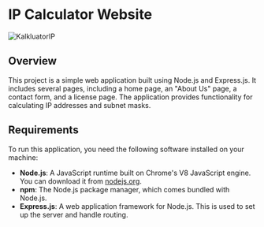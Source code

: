 # IP Calculator Website

![KalkluatorIP](https://github.com/user-attachments/assets/7b31345d-63c6-4982-b9aa-c803ec88ea1d)


## Overview

This project is a simple web application built using Node.js and Express.js. It includes several pages, including a home page, an "About Us" page, a contact form, and a license page. The application provides functionality for calculating IP addresses and subnet masks.

## Requirements

To run this application, you need the following software installed on your machine:

- **Node.js**: A JavaScript runtime built on Chrome's V8 JavaScript engine. You can download it from [nodejs.org](https://nodejs.org/).
- **npm**: The Node.js package manager, which comes bundled with Node.js.
- **Express.js**: A web application framework for Node.js. This is used to set up the server and handle routing.
